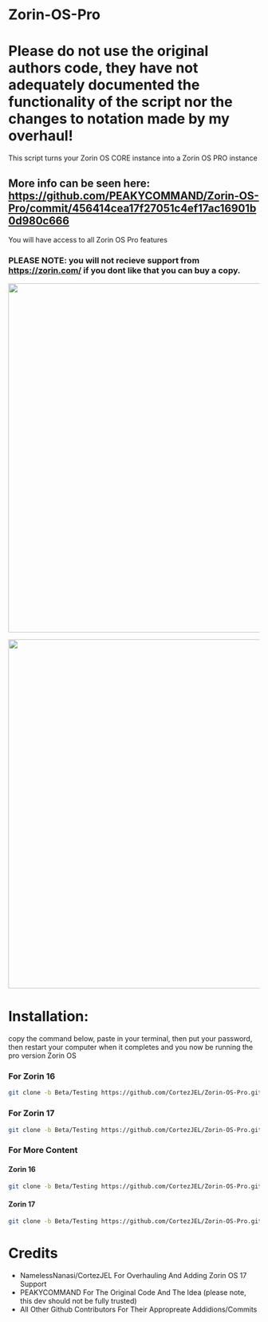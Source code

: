 # Zorin-OS-Pro
# Please do not use the original authors code, they have not adequately documented the functionality of the script nor the changes to notation made by my overhaul!
This script turns your Zorin OS CORE instance into a Zorin OS PRO instance
## More info can be seen here: https://github.com/PEAKYCOMMAND/Zorin-OS-Pro/commit/456414cea17f27051c4ef17ac16901b0d980c666

You will have access to all Zorin OS Pro features

### PLEASE NOTE: you will not recieve support from https://zorin.com/ if you dont like that you can buy a copy.
<p align="center">
<img width="700" src="https://user-images.githubusercontent.com/91558914/184500559-7c74f6db-f82d-415f-b88a-c00e09c600e3.png">
</p>

<p align="center">
<img width="700" src="https://user-images.githubusercontent.com/91558914/184501028-9958ac42-0cfb-4870-bf56-8ce24e6437f0.png">
</p>

# Installation:
copy the command below, paste in your terminal, then put your password, then restart your computer when it completes and you now be running the pro version Zorin OS

### For Zorin 16
```bash
git clone -b Beta/Testing https://github.com/CortezJEL/Zorin-OS-Pro.git && cd Zorin-OS-Pro && chmod +x zorin.sh && ./zorin.sh -6
```

### For Zorin 17
```bash
git clone -b Beta/Testing https://github.com/CortezJEL/Zorin-OS-Pro.git && cd Zorin-OS-Pro && chmod +x zorin.sh && ./zorin.sh -7
```

### For More Content
#### Zorin 16
```bash
git clone -b Beta/Testing https://github.com/CortezJEL/Zorin-OS-Pro.git && cd Zorin-OS-Pro && chmod +x zorin.sh && ./zorin.sh -6 -M
```
#### Zorin 17
```bash
git clone -b Beta/Testing https://github.com/CortezJEL/Zorin-OS-Pro.git && cd Zorin-OS-Pro && chmod +x zorin.sh && ./zorin.sh -7 -M
```

# Credits
- NamelessNanasi/CortezJEL For Overhauling And Adding Zorin OS 17 Support
- PEAKYCOMMAND For The Original Code And The Idea (please note, this dev should not be fully trusted)
- All Other Github Contributors For Their Appropreate Addidions/Commits
